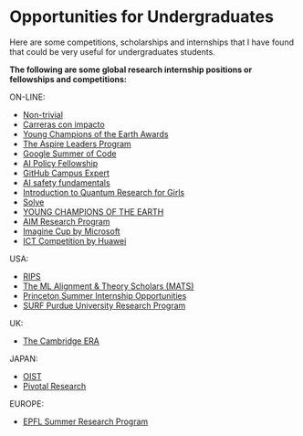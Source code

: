 # Opportunities for Undergraduates

Here are some competitions, scholarships and internships that I have found that could be very useful for undergraduates students.

**The following are some global research internship positions or fellowships and competitions:**

ON-LINE:
* [Non-trivial](https://www.non-trivial.org/)
* [Carreras con impacto](https://carrerasconimpacto.org/#programas)
* [Young Champions of the Earth Awards](https://www.unep.org/youngchampions/)
* [The Aspire Leaders Program](https://www.aspireleaders.org/) 
* [Google Summer of Code](https://summerofcode.withgoogle.com/) 
* [AI Policy Fellowship](https://www.iaps.ai/fellowship)
* [GitHub Campus Expert](https://education.github.com/experts)
* [AI safety fundamentals](https://aisafetyfundamentals.com/governance-course-details/)
* [Introduction to Quantum Research for Girls](https://beyondresearch.physicsbeyond.com/iqrg-2/)
* [Solve](https://solve.mit.edu/)
* [YOUNG CHAMPIONS OF THE EARTH](https://www.unep.org/youngchampions/apply/timeline)
* [AIM Research Program](https://www.charityentrepreneurship.com/research-training-program)
* [Imagine Cup by Microsoft](https://imaginecup.microsoft.com/en-us)
* [ICT Competition by Huawei](https://e.huawei.com/en/talent/ict-academy/#/ict-contest?compId=85131998)

USA:

* [RIPS](https://www.ipam.ucla.edu/programs/student-research-programs/)
* [The ML Alignment & Theory Scholars (MATS)](https://www.matsprogram.org/)
* [Princeton Summer Internship Opportunities](https://acee.princeton.edu/education/summer-internship-opportunities/)
* [SURF Purdue University Research Program](https://engineering.purdue.edu/Engr/Research/EURO/students/about-SURF/prospectiveSURFApplicants)

UK:

* [The Cambridge ERA](https://erafellowship.org/)

JAPAN: 

* [OIST](https://admissions.oist.jp/apply-research-internship)
* [Pivotal Research](https://www.pivotal-research.org/fellowship)

EUROPE:
* [EPFL Summer Research Program](https://www.epfl.ch/schools/sv/education/summer-research-program/)